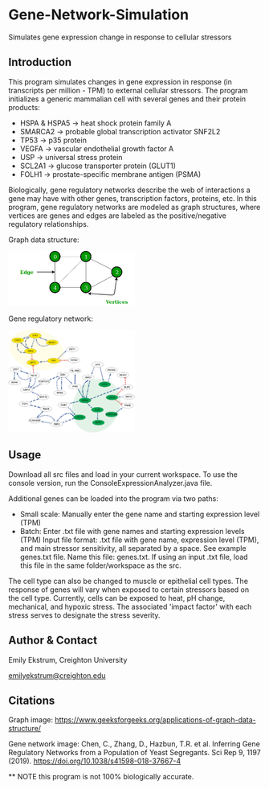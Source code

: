 # Gene-Network-Simulation
Simulates gene expression change in response to cellular stressors

## Introduction

This program simulates changes in gene expression in response (in transcripts per million - TPM) to external cellular stressors. The program initializes a generic mammalian cell with several genes and their protein products:

- HSPA & HSPA5 -> heat shock protein family A
- SMARCA2 -> probable global transcription activator SNF2L2
- TP53 -> p35 protein
- VEGFA -> vascular endothelial growth factor A
- USP -> universal stress protein
- SCL2A1 -> glucose transporter protein (GLUT1)
- FOLH1 -> prostate-specific membrane antigen (PSMA)

Biologically, gene regulatory networks describe the web of interactions a gene may have with other genes, transcription factors, proteins, etc. In this program, gene regulatory networks are modeled as graph structures, where vertices are genes and edges are labeled as the positive/negative regulatory relationships.


Graph data structure:

<img src="graph.png" width="50%">

Gene regulatory network:

<img src="geneNetwork.png" width="50%">


## Usage
Download all src files and load in your current workspace. To use the console version, run the ConsoleExpressionAnalyzer.java file. 

Additional genes can be loaded into the program via two paths:

- Small scale: Manually enter the gene name and starting expression level (TPM)
- Batch: Enter .txt file with gene names and starting expression levels (TPM)
  Input file format: .txt file with gene name, expression level (TPM), and main stressor sensitivity, all separated by a space. See example genes.txt file.
  Name this file: genes.txt. If using an input .txt file, load this file in the same folder/workspace as the src.

The cell type can also be changed to muscle or epithelial cell types. The response of genes will vary when exposed to certain stressors based on the cell type. Currently, cells can be exposed to heat, pH change, mechanical, and hypoxic stress. The associated 'impact factor' with each stress serves to designate the stress severity. 


## Author & Contact
Emily Ekstrum, Creighton University

emilyekstrum@creighton.edu

## Citations
Graph image: https://www.geeksforgeeks.org/applications-of-graph-data-structure/

Gene network image: Chen, C., Zhang, D., Hazbun, T.R. et al. Inferring Gene Regulatory Networks from a Population of Yeast Segregants. Sci Rep 9, 1197 (2019). https://doi.org/10.1038/s41598-018-37667-4

** NOTE this program is not 100% biologically accurate. 
